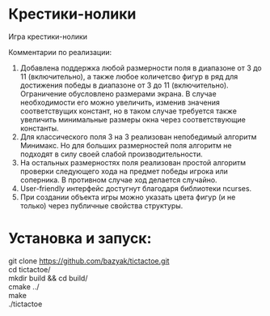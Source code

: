 # Крестики-нолики
Игра крестики-нолики

Комментарии по реализации:
1. Добавлена поддержка любой размерности поля в диапазоне от 3 до 11 (включительно), а также любое количетсво фигур в ряд для достижения победы в диапазоне от 3 до 11 (включительно). Ограничение обусловлено размерами экрана. В случае необходимости его можно увеличить, изменив значения соответствущих констант, но в таком случае требуется также увеличить минимальные размеры окна через соответствующие константы.
2. Для классического поля 3 на 3 реализован непобедимый алгоритм Минимакс. Но для больших размерностей поля алгоритм не подходят в силу своей слабой производительности.
3. На остальных размерностях поля реализован простой алгоритм проверки следующего хода на предмет победы игрока или соперника. В противном случае ход делается случайно.
4. User-friendly интерфейс достугнут благодаря библиотеки ncurses.
5. При создании объекта игры можно указать цвета фигур (и не только) через публичные свойства структуры.

# Установка и запуск:
git clone https://github.com/bazyak/tictactoe.git  
cd tictactoe/  
mkdir build && cd build/  
cmake ../  
make  
./tictactoe  
